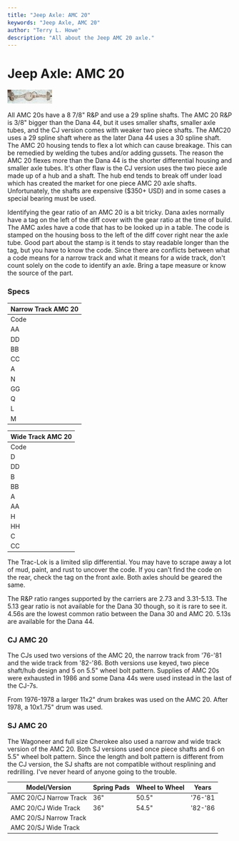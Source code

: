 ```yaml
---
title: "Jeep Axle: AMC 20"
keywords: "Jeep Axle, AMC 20"
author: "Terry L. Howe"
description: "All about the Jeep AMC 20 axle."
---
```


# Jeep Axle: AMC 20

[![AMC 20 rear axle](/axle/amc20_.jpg)](/axle/amc20.jpg)

All AMC 20s have a 8 7/8" R&P and use a 29 spline shafts.
The AMC 20 R&P is 3/8" bigger than the Dana 44, but
it uses smaller shafts, smaller axle tubes, and the CJ version
comes with weaker two piece shafts.  The AMC20 uses a 29
spline shaft where as the later Dana 44 uses a 30 spline shaft.
The AMC 20 housing tends to flex a lot which can cause breakage.
This can be remedied by welding the tubes and/or adding gussets.
The reason the AMC 20 flexes more than the Dana 44 is the shorter
differential housing and smaller axle tubes.  It's other flaw is
the CJ version uses the two piece axle made up of a hub and a shaft.
The hub end tends to break off under load which has created the
market for one piece AMC 20 axle shafts.  Unfortunately, the shafts
are expensive ($350+ USD) and in some cases a special bearing must
be used.

Identifying the gear ratio of an AMC 20 is a bit tricky.  Dana
axles normally have a tag on the left of the diff cover
with the gear ratio at the time of build.  The AMC axles have a
code that has to be looked up in a table.  The code is stamped on
the housing boss to the left of the diff cover right near the
axle tube.  Good part about the stamp is it tends to stay readable
longer than the tag, but you have to know the code.  Since there
are conflicts between what a code means for a narrow track and
what it means for a wide track, don't count solely on the code
to identify an axle.  Bring a tape measure or know the source of
the part.

### Specs

| Narrow Track AMC 20 |
| --- |
| Code | Gear Ratio | Diff Type |
| AA | 2.73 | Open |
| DD | 2.73 | Trac-Lok |
| BB | 3.31 | Open |
| CC | 3.31 | Trac-Lok |
| A | 3.54 | Open |
| N | 3.54 | Trac-Lok |
| GG | 3.73 | Open |
| Q | 3.73 | Trac-Lok |
| L | 4.10 | Open |
| M | 4.10 | Trac-Lok |

| Wide Track AMC 20 |
| --- |
| Code | Gear Ratio | Diff Type |
| D | 2.73 | Open |
| DD | 2.73 | Trac-Lok |
| B | 3.31 | Open |
| BB | 3.31 | Trac-Lok |
| A | 3.54 | Open |
| AA | 3.54 | Trac-Lok |
| H | 3.73 | Open |
| HH | 3.73 | Trac-Lok |
| C | 4.10 | Open |
| CC | 4.10 | Trac-Lok |

The Trac-Lok is a limited slip differential.  You may have to
scrape away a lot of mud, paint, and rust to uncover the code.
If you can't find the code on the rear, check the tag on the
front axle.  Both axles should be geared the same.

The R&P ratio ranges supported by the carriers are 2.73 and 3.31-5.13.
The 5.13 gear ratio is not available for the Dana 30 though, so it
is rare to see it.  4.56s are the lowest common ratio between the
Dana 30 and AMC 20.  5.13s are available for the Dana 44.

### CJ AMC 20

The CJs used two versions of the AMC 20, the narrow track
from '76-'81 and the wide track from '82-'86.  Both versions use
keyed, two piece shaft/hub design and 5 on 5.5" wheel bolt pattern.
Supplies of AMC 20s were exhausted in 1986 and some Dana 44s were
used instead in the last of the CJ-7s.

From 1976-1978 a larger 11x2" drum brakes was used on the AMC 20.
After 1978, a 10x1.75" drum was used.

### SJ AMC 20

The Wagoneer and full size Cherokee also used a narrow and wide
track version of the AMC 20.  Both SJ versions used once piece
shafts and 6 on 5.5" wheel bolt pattern.
Since the length and bolt pattern is different from the CJ
version, the SJ shafts are not compatible without resplining
and redrilling.  I've never heard of anyone going to the
trouble.

| Model/Version | Spring Pads | Wheel to Wheel | Years |
| --- | --- | --- | --- |
| AMC 20/CJ Narrow Track | 36" | 50.5" | '76-'81 |
| AMC 20/CJ Wide Track | 36" | 54.5" | '82-'86 |
| AMC 20/SJ Narrow Track |  |  |  |
| AMC 20/SJ Wide Track |  |  |  |